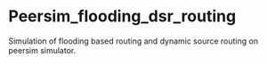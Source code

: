 # Peersim_flooding_dsr_routing
Simulation of flooding based routing and dynamic source routing on peersim simulator.

